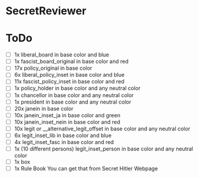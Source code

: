 # SecretReviewer

# ToDo

- [ ] 1x liberal_board in base color and blue
- [ ] 1x fascist_board_original in base color and red
- [ ] 17x policy_original in base color
- [ ] 6x liberal_policy_inset in base color and blue
- [ ] 11x fascist_policy_inset in base color and red
- [ ] 1x policy_holder in base color and any neutral color
- [ ] 1x chancellor in base color and any neutral color
- [ ] 1x president in base color and any neutral color
- [ ] 20x janein in base color
- [ ] 10x janein_inset_ja in base color and green
- [ ] 10x janein_inset_nein in base color and red
- [ ] 10x legit or __alternative_legit_offset in base color and any neutral color 
- [ ] 6x legit_inset_lib in base color and blue
- [ ] 4x legit_inset_fasc in base color and red
- [ ] 1x (10 different persons) legit_inset_person in base color and any neutral color
- [ ] 1x box
- [ ] 1x Rule Book You can get that from Secret Hitler Webpage
